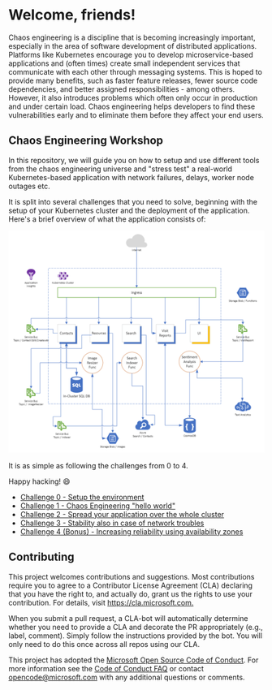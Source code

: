 # Welcome, friends!

Chaos engineering is a discipline that is becoming increasingly important, especially in the area of software development of distributed applications. Platforms like Kubernetes encourage you to develop microservice-based applications and (often times) create small independent services that communicate with each other through messaging systems. This is hoped to provide many benefits, such as faster feature releases, fewer source code dependencies, and better assigned responsibilities - among others. However, it also introduces problems which often only occur in production and under certain load. Chaos engineering helps developers to find these vulnerabilities early and to eliminate them before they affect your end users.

## Chaos Engineering Workshop

In this repository, we will guide you on how to setup and use different tools from the chaos engineering universe and "stress test" a real-world Kubernetes-based application with network failures, delays, worker node outages etc. 

It is split into several challenges that you need to solve, beginning with the setup of your Kubernetes cluster and the deployment of the application. Here's a brief overview of what the application consists of:

![architecture](./challenges/challenge-0/img/aks-architecture.png)

It is as simple as following the challenges from 0 to 4.

Happy hacking! 😄

- [Challenge 0 - Setup the environment](challenges/challenge-0/README.md)
- [Challenge 1 - Chaos Engineering "hello world"](challenges/challenge-1/README.md)
- [Challenge 2 - Spread your application over the whole cluster](challenges/challenge-2/README.md)
- [Challenge 3 - Stability also in case of network troubles](challenges/challenge-3/README.md)
- [Challenge 4 (Bonus) - Increasing reliability using availability zones](challenges/challenge-4/README.md)

## Contributing

This project welcomes contributions and suggestions.  Most contributions require you to agree to a
Contributor License Agreement (CLA) declaring that you have the right to, and actually do, grant us
the rights to use your contribution. For details, visit <https://cla.microsoft.com.>

When you submit a pull request, a CLA-bot will automatically determine whether you need to provide
a CLA and decorate the PR appropriately (e.g., label, comment). Simply follow the instructions
provided by the bot. You will only need to do this once across all repos using our CLA.

This project has adopted the [Microsoft Open Source Code of Conduct](https://opensource.microsoft.com/codeofconduct/).
For more information see the [Code of Conduct FAQ](https://opensource.microsoft.com/codeofconduct/faq/) or
contact [opencode@microsoft.com](mailto:opencode@microsoft.com) with any additional questions or comments.
